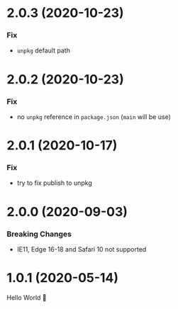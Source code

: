 # 2.0.3 (2020-10-23)

### Fix

- `unpkg` default path

# 2.0.2 (2020-10-23)

### Fix

- no `unpkg` reference in `package.json` (`main` will be use)

# 2.0.1 (2020-10-17)

### Fix

- try to fix publish to unpkg

# 2.0.0 (2020-09-03)

### Breaking Changes

- IE11, Edge 16-18 and Safari 10 not supported

# 1.0.1 (2020-05-14)

Hello World 👋
